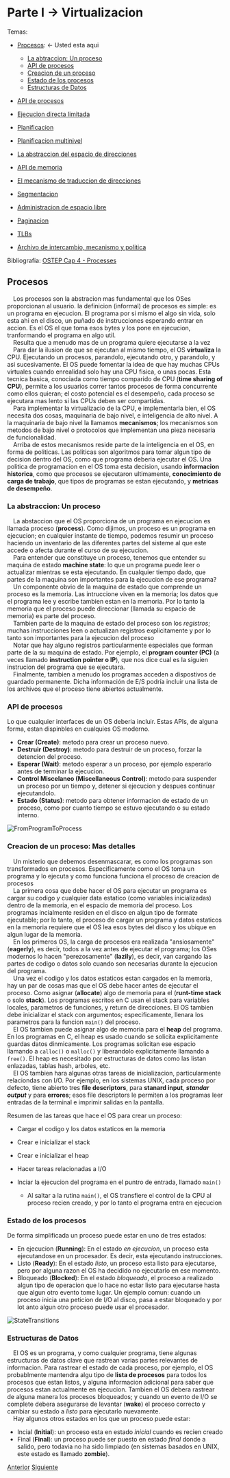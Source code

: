 # Parte I &rarr; Virtualizacion

Temas:

* [Procesos](#procesos): &larr; Usted esta aqui

  * [La abtraccion: Un proceso](#la-abstraccion-un-proceso)
  * [API de procesos](#api-de-procesos)
  * [Creacion de un proceso](#creacion-de-un-proceso-mas-detalles)
  * [Estado de los procesos](#estado-de-los-procesos)
  * [Estructuras de Datos](#estructuras-de-datos)

* [API de procesos](./API-de-procesos.md)
* [Ejecucion directa limitada](./Ejecucion-directa.md)
* [Planificacion](./Planificacion.md)
* [Planificacion multinivel](./Planificador-multinivel.md)
* [La abstraccion del espacio de direcciones](./Espacio-direcciones.md)
* [API de memoria](./API-memoria.md)
* [El mecanismo de traduccion de direcciones](./Traduccion-direcciones.md)
* [Segmentacion](./Segmentacion.md)
* [Administracion de espacio libre](./Espacio-libre.md)
* [Paginacion](./Paginacion.md)
* [TLBs](./TLBs.md)
* [Archivo de intercambio, mecanismo y politica](Virtualizacion-Archivo-de-intercambio-mecanismos-politica.md)

Bibliografia: [OSTEP Cap 4 - Processes](https://pages.cs.wisc.edu/~remzi/OSTEP/cpu-intro.pdf)

## Procesos

&emsp;Los procesos son la abstracion mas fundamental que los OSes proporcionan al usuario. la definicion (informal) de procesos es simple: es un programa en ejecucion. El programa por si mismo el algo sin vida, solo esta ahi en el disco, un puñado de instrucciones esperando entrar en accion. Es el OS el que toma esos bytes y los pone en ejecucion, tranformando el programa en algo util.</br>
&emsp;Resulta que a menudo mas de un programa quiere ejecutarse a la vez</br>
&emsp;Para dar la ilusion de que se ejecutan al mismo tiempo, el OS **virtualiza** la CPU. Ejecutando un procesos, parandolo, ejecutando otro, y parandolo, y asi sucesivamente. El OS puede fomentar la idea de que hay muchas CPUs virtuales cuando enrealidad solo hay una CPU fisica, o unas pocas. Esta tecnica basica, conociada como tiempo comparido de CPU (**time sharing of CPU**), permite a los usuarios correr tantos procesos de forma concurrente como ellos quieran; el costo potencial es el desempeño, cada proceso se ejecutara mas lento si las CPUs deben ser compartidas.</br>
&emsp;Para implementar la virtualizacio de la CPU, e implementarla bien, el OS necesita dos cosas, maquinaria de bajo nivel, e inteligencia de alto nivel. A la maquinaria de bajo nivel la llamamos **mecanismos**; los mecanismos son metodos de bajo nivel o protocolos que implementan una pieza necesaria de funcionalidad.</br>
&emsp;Arriba de estos mecanismos reside parte de la inteligencia en el OS, en forma de politicas. Las politicas son algoritmos para tomar algun tipo de decision dentro del OS, como que programa deberia ejecutar el OS. Una politica de programacion en el OS toma esta decision, usando **informacion historica**, como que procesos se ejecutaron ultimamente, **conocimiento de carga de trabajo**, que tipos de programas se estan ejecutando, y **metricas de desempeño**.</br>

### La abstraccion: Un proceso

&emsp;La abstaccion que el OS proporciona de un programa en ejecucion es llamada proceso (**process**). Como dijimos, un proceso es un programa en ejecucion; en cualquier instante de tiempo, podemos resumir un proceso haciendo un inventario de las diferentes partes del sisteme al que este accede o afecta durante el curso de su ejecucion.</br>
&emsp;Para entender que constituye un proceso, tenemos que entender su maquina de estado **machine state**: lo que un programa puede leer o actualizar mientras se esta ejecutando. En cualquier tiempo dado, que partes de la maquina son importantes para la ejecucion de ese programa?</br>
&emsp;Un componente obvio de la maquina de estado que comprende un proceso es la memoria. Las intruccione viven en la memoria; los datos que el programa lee y escribe tambien estan en la memoria. Por lo tanto la memoria que el proceso puede direccionar (llamada su espacio de memoria) es parte del proceso.</br>
&emsp;Tambien parte de la maquina de estado del proceso son los *registros*; muchas instrucciones leen o actualizan registros explicitamente y por lo tanto son importantes para la ejecucion del proceso</br>
&emsp;Notar que hay alguno registros particularmente especiales que forman parte de la su maquina de estado. Por ejemplo, el **program counter (PC)** (a veces llamado **instruction pointer o IP**), que nos dice cual es la siguien instrucion del programa que se ejecutara.</br>
&emsp;Finalmente, tambien a menudo los programas acceden a dispostivos de guardado permanente. Dicha información de E/S podría incluir una lista de los archivos que el proceso tiene abiertos actualmente.</br>

### API de procesos

Lo que cualquier interfaces de un OS deberia incluir. Estas APIs, de alguna forma, estan dispinbles en cualquies OS moderno.

* **Crear (Create)**: metodo para crear un proceso nuevo.
* **Destruir (Destroy)**: metodo para destruir de un proceso, forzar la detencion del proceso.
* **Esperar (Wait)**: metodo esperar a un proceso, por ejemplo esperarlo antes de terminar la ejecucion.
* **Control Miscelaneo (Miscellaneous Control)**: metodo para suspender un proceso por un tiempo y, detener si ejecucion y despues continuar ejecutandolo.
* **Estado (Status)**: metodo para obtener informacion de estado de un proceso, como por cuanto tiempo se estuvo ejecutando o su estado interno.

![FromProgramToProcess](../Imagenes/DelProgramaAlProceso.png)

### Creacion de un proceso: Mas detalles

&emsp;Un misterio que debemos desenmascarar, es como los programas son transformados en procesos. Especificamente como el OS toma un programa y lo ejecuta y como funciona funciona el proceso de creacion de procesos</br>
&emsp;La primera cosa que debe hacer el OS para ejecutar un programa es cargar su codigo y cualquier data estatico (como variables inicializadas) dentro de la memoria, en el espacio de memoria del proceso. Los programas incialmente residen en el disco en algun tipo de formate ejecutable; por lo tanto, el proceso de cargar un programa y datos estaticos en la memoria requiere que el OS lea esos bytes del disco y los ubique en algun lugar de la memoria.</br>
&emsp;En los primeros OS, la carga de procesos era realizada "ansiosamente" (**eagerly**), es decir, todos a la vez antes de ejecutar el programa; los OSes modernos lo hacen "perezosamente" (**lazily**), es decir, van cargando las partes de codigo o datos solo cuando son necesarias durante la ejecucion del programa.</br>
&emsp;Una vez el codigo y los datos estaticos estan cargados en la memoria, hay un par de cosas mas que el OS debe hacer antes de ejecutar el proceso. Como asignar (**allocate**) algo de memoria para el (**runt-time stack** o solo **stack**). Los programas escritos en C usan el stack para variables locales, parametros de funciones, y return de direcciones. El OS tambien debe inicializar el stack con argumentos; especificamente, llenara los parametros para la funcion ```main()``` del proceso.</br>
&emsp;El OS tambien puede asignar algo de memoria para el **heap** del programa. En los programas en C, el heap es usado cuando se solicita explicitamente guardas datos dinmicamente. Los programas solicitan ese espacio llamando a ```calloc()``` o ```malloc()``` y liberandolo explicitamente llamando a ```free()```. El heap es necesitado por estructuras de datos como las listan enlazadas, tablas hash, arboles, etc.</br>
&emsp;El OS tambien hara algunas otras tareas de inicializacion, particularmente relaciondas con I/O. Por ejemplo, en los sistemas UNIX, cada proceso por defecto, tiene abierto tres **file descriptors**, para **stanard input**, ***standar output*** y para **errores**; esos file descriptors le permiten a los programas leer entradas de la terminal e imprimir salidas en la pantalla.</br>

Resumen de las tareas que hace el OS para crear un proceso:

* Cargar el codigo y los datos estaticos en la memoria
* Crear e inicializar el stack
* Crear e inicializar el heap
* Hacer tareas relacionadas a I/O
* Inciar la ejecucion del programa en el puntro de entrada, llamado ```main()```
  
  * Al saltar a la rutina ```main()```, el OS transfiere el control de la CPU al proceso recien creado, y por lo tanto el programa entra en ejecucion

### Estado de los procesos

De forma simplificada un proceso puede estar en uno de tres estados:

* En ejecucion (**Running**): En el estado *en ejecucion*, un proceso esta ejecutandose en un procesador. Es decir, esta ejecutando instrucciones.
* Listo (**Ready**): En el estado *listo*, un proceso esta listo para ejecutarse, pero por alguna razon el OS ha decidido no ejecutarlo en ese momento.
* Bloqueado (**Blocked**): En el estado *bloqueado*, el proceso a realizado algun tipo de operacion que lo hace no estar listo para ejecutarse hasta que algun otro evento tome lugar. Un ejemplo comun: cuando un proceso inicia una peticion de I/O al disco, pasa a estar bloqueado y por lot anto algun otro proceso puede usar el procesador.

![StateTransitions](../Imagenes/EstadosProcesos.png)

### Estructuras de Datos

&emsp;El OS es un programa, y como cualquier programa, tiene algunas estructuras de datos clave que rastrean varias partes relevantes de informacion. Para rastrear el estado de cada proceso, por ejemplo, el OS probablmente mantendra algu tipo de **lista de procesos** para todos los procesos que estan listos, y alguna informacion adicional para saber que procesos estan actualmente en ejecucion. Tambien el OS debera rastrear de alguna manera los procesos bloqueados; y cuando un evento de I/O se complete debera asegurarse de levantar (**wake**) el proceso correcto y cambiar su estado a *listo* para ejecutarlo nuevamente.</br>
&emsp;Hay algunos otros estados en los que un proceso puede estar:

* Incial (**Initial**): un proceso esta en estado *inicial* cuando es recien creado
* Final (**Final**): un proceso puede ser puesto en estado *final* donde a salido, pero todavia no ha sido limpiado (en sistemas basados en UNIX, este estado es llamado **zombie**).

[Anterior](../Introduccion/Introduccion.md) [Siguiente](./API-de-procesos.md)

